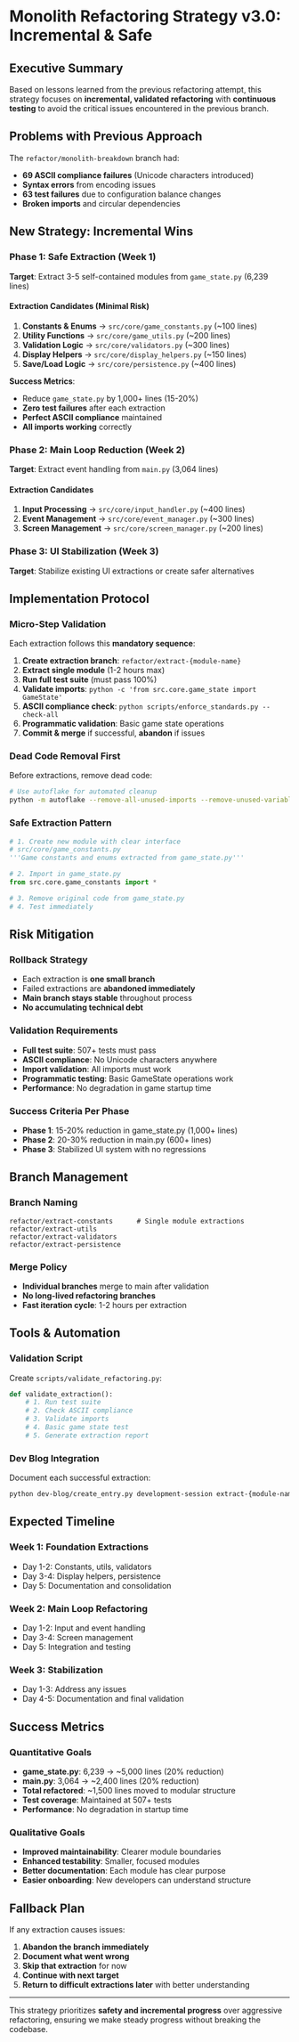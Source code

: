# Monolith Refactoring Strategy v3.0: Incremental & Safe

## Executive Summary

Based on lessons learned from the previous refactoring attempt, this strategy focuses on **incremental, validated refactoring** with **continuous testing** to avoid the critical issues encountered in the previous branch.

## Problems with Previous Approach

The `refactor/monolith-breakdown` branch had:
- **69 ASCII compliance failures** (Unicode characters introduced)
- **Syntax errors** from encoding issues
- **63 test failures** due to configuration balance changes  
- **Broken imports** and circular dependencies

## New Strategy: Incremental Wins

### Phase 1: Safe Extraction (Week 1)
**Target**: Extract 3-5 self-contained modules from `game_state.py` (6,239 lines)

#### Extraction Candidates (Minimal Risk)
1. **Constants & Enums** -> `src/core/game_constants.py` (~100 lines)
2. **Utility Functions** -> `src/core/game_utils.py` (~200 lines)  
3. **Validation Logic** -> `src/core/validators.py` (~300 lines)
4. **Display Helpers** -> `src/core/display_helpers.py` (~150 lines)
5. **Save/Load Logic** -> `src/core/persistence.py` (~400 lines)

**Success Metrics**: 
- Reduce `game_state.py` by 1,000+ lines (15-20%)
- **Zero test failures** after each extraction
- **Perfect ASCII compliance** maintained
- **All imports working** correctly

### Phase 2: Main Loop Reduction (Week 2)  
**Target**: Extract event handling from `main.py` (3,064 lines)

#### Extraction Candidates
1. **Input Processing** -> `src/core/input_handler.py` (~400 lines)
2. **Event Management** -> `src/core/event_manager.py` (~300 lines)
3. **Screen Management** -> `src/core/screen_manager.py` (~200 lines)

### Phase 3: UI Stabilization (Week 3)
**Target**: Stabilize existing UI extractions or create safer alternatives

## Implementation Protocol

### Micro-Step Validation
Each extraction follows this **mandatory sequence**:

1. **Create extraction branch**: `refactor/extract-{module-name}`
2. **Extract single module** (1-2 hours max)
3. **Run full test suite** (must pass 100%)
4. **Validate imports**: `python -c 'from src.core.game_state import GameState'`
5. **ASCII compliance check**: `python scripts/enforce_standards.py --check-all`
6. **Programmatic validation**: Basic game state operations  
7. **Commit & merge** if successful, **abandon** if issues

### Dead Code Removal First
Before extractions, remove dead code:
```bash
# Use autoflake for automated cleanup
python -m autoflake --remove-all-unused-imports --remove-unused-variables --check --recursive .
```

### Safe Extraction Pattern
```python
# 1. Create new module with clear interface
# src/core/game_constants.py
'''Game constants and enums extracted from game_state.py'''

# 2. Import in game_state.py 
from src.core.game_constants import *

# 3. Remove original code from game_state.py
# 4. Test immediately
```

## Risk Mitigation

### Rollback Strategy
- Each extraction is **one small branch**
- Failed extractions are **abandoned immediately**
- **Main branch stays stable** throughout process
- **No accumulating technical debt**

### Validation Requirements
- **Full test suite**: 507+ tests must pass
- **ASCII compliance**: No Unicode characters anywhere
- **Import validation**: All imports must work
- **Programmatic testing**: Basic GameState operations work
- **Performance**: No degradation in game startup time

### Success Criteria Per Phase
- **Phase 1**: 15-20% reduction in game_state.py (1,000+ lines)
- **Phase 2**: 20-30% reduction in main.py (600+ lines)  
- **Phase 3**: Stabilized UI system with no regressions

## Branch Management

### Branch Naming
```
refactor/extract-constants      # Single module extractions
refactor/extract-utils
refactor/extract-validators
refactor/extract-persistence
```

### Merge Policy
- **Individual branches** merge to main after validation
- **No long-lived refactoring branches**
- **Fast iteration cycle**: 1-2 hours per extraction

## Tools & Automation

### Validation Script
Create `scripts/validate_refactoring.py`:
```python
def validate_extraction():
    # 1. Run test suite
    # 2. Check ASCII compliance  
    # 3. Validate imports
    # 4. Basic game state test
    # 5. Generate extraction report
```

### Dev Blog Integration
Document each successful extraction:
```bash
python dev-blog/create_entry.py development-session extract-{module-name}
```

## Expected Timeline

### Week 1: Foundation Extractions
- Day 1-2: Constants, utils, validators
- Day 3-4: Display helpers, persistence
- Day 5: Documentation and consolidation

### Week 2: Main Loop Refactoring  
- Day 1-2: Input and event handling
- Day 3-4: Screen management
- Day 5: Integration and testing

### Week 3: Stabilization
- Day 1-3: Address any issues
- Day 4-5: Documentation and final validation

## Success Metrics

### Quantitative Goals
- **game_state.py**: 6,239 -> ~5,000 lines (20% reduction)
- **main.py**: 3,064 -> ~2,400 lines (20% reduction)
- **Total refactored**: ~1,500 lines moved to modular structure
- **Test coverage**: Maintained at 507+ tests
- **Performance**: No degradation in startup time

### Qualitative Goals
- **Improved maintainability**: Clearer module boundaries
- **Enhanced testability**: Smaller, focused modules
- **Better documentation**: Each module has clear purpose
- **Easier onboarding**: New developers can understand structure

## Fallback Plan

If any extraction causes issues:
1. **Abandon the branch immediately**
2. **Document what went wrong**
3. **Skip that extraction** for now
4. **Continue with next target**
5. **Return to difficult extractions later** with better understanding

---

This strategy prioritizes **safety and incremental progress** over aggressive refactoring, ensuring we make steady progress without breaking the codebase.
